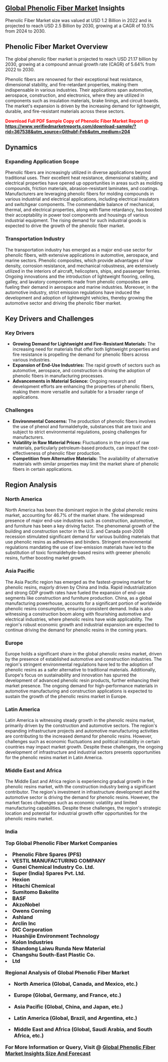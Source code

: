 <h2><a href="https://www.verifiedmarketreports.com/download-sample/?rid=367538&amp;utm_source=Githubf&amp;utm_medium=204" target="_blank">Global Phenolic Fiber Market</a> Insights</h2><p>Phenolic Fiber Market size was valued at USD 1.2 Billion in 2022 and is projected to reach USD 2.5 Billion by 2030, growing at a CAGR of 10.5% from 2024 to 2030.</p><p> <h2>Phenolic Fiber Market Overview</h2> <p>The global phenolic fiber market is projected to reach USD 21.17 billion by 2030, growing at a compound annual growth rate (CAGR) of 5.64% from 2022 to 2030. </p> <p>Phenolic fibers are renowned for their exceptional heat resistance, dimensional stability, and fire-retardant properties, making them indispensable in various industries. Their applications span automotive, aerospace, construction, and electronics, where they are utilized in components such as insulation materials, brake linings, and circuit boards. The market's expansion is driven by the increasing demand for lightweight, durable, and fire-resistant materials across these sectors.</p> <p><strong><p><span class=""><span style="color: #ff0000;"><strong>Download Full PDF Sample Copy of Phenolic Fiber Market Report</strong> @ </span><a href="https://www.verifiedmarketreports.com/download-sample/?rid=367538&amp;utm_source=Githubf-Feb&amp;utm_medium=204" target="_blank">https://www.verifiedmarketreports.com/download-sample/?rid=367538&amp;utm_source=Githubf-Feb&amp;utm_medium=204</a></span></p></strong></p> <h2>Dynamics</h2> <h3>Expanding Application Scope</h3> <p>Phenolic fibers are increasingly utilized in diverse applications beyond traditional uses. Their excellent heat resistance, dimensional stability, and electrical properties have opened up opportunities in areas such as molding compounds, friction materials, abrasion-resistant laminates, and coatings. Manufacturers are leveraging phenolic fibers for molding compounds in various industrial and electrical applications, including electrical insulators and switchgear components. The commendable balance of mechanical, thermal, and electrical properties, along with flame retardancy, has boosted their acceptability in power tool components and housings of various industrial equipment. The rising demand for such industrial goods is expected to drive the growth of the phenolic fiber market. </p> <h3>Transportation Industry</h3> <p>The transportation industry has emerged as a major end-use sector for phenolic fibers, with extensive applications in automotive, aerospace, and marine sectors. Phenolic composites, which provide advantages of low density, corrosion resistance, and mechanical robustness, are extensively utilized in the interiors of aircraft, helicopters, ships, and passenger ferries. Ongoing innovations and the introduction of lightweight flooring, ceiling, galley, and lavatory components made from phenolic composites are fueling their demand in aerospace and marine industries. Moreover, in the automotive industry, strict emission regulations have induced the development and adoption of lightweight vehicles, thereby growing the automotive sector and driving the phenolic fiber market. </p> <h2>Key Drivers and Challenges</h2> <h3>Key Drivers</h3> <ul> <li><strong>Growing Demand for Lightweight and Fire-Resistant Materials:</strong> The increasing need for materials that offer both lightweight properties and fire resistance is propelling the demand for phenolic fibers across various industries.</li> <li><strong>Expansion of End-Use Industries:</strong> The rapid growth of sectors such as automotive, aerospace, and construction is driving the adoption of phenolic fibers in manufacturing processes.</li> <li><strong>Advancements in Material Science:</strong> Ongoing research and development efforts are enhancing the properties of phenolic fibers, making them more versatile and suitable for a broader range of applications.</li> </ul> <h3>Challenges</h3> <ul> <li><strong>Environmental Concerns:</strong> The production of phenolic fibers involves the use of phenol and formaldehyde, substances that are toxic and subject to strict environmental regulations, posing challenges for manufacturers.</li> <li><strong>Volatility in Raw Material Prices:</strong> Fluctuations in the prices of raw materials, particularly petroleum-based products, can impact the cost-effectiveness of phenolic fiber production.</li> <li><strong>Competition from Alternative Materials:</strong> The availability of alternative materials with similar properties may limit the market share of phenolic fibers in certain applications.</li> </ul> <h2>Region Analysis</h2> <h3>North America</h3> <p>North America has been the dominant region in the global phenolic resins market, accounting for 46.7% of the market share. The widespread presence of major end-use industries such as construction, automotive, and furniture has been a key driving factor. The phenomenal growth of the building and construction sector in the U.S. and Canada post-2008 recession stimulated significant demand for various building materials that use phenolic resins as adhesives and binders. Stringent environmental regulations mandating the use of low-emission materials have led to the substitution of toxic formaldehyde-based resins with greener phenolic resins, further boosting market growth. </p> <h3>Asia Pacific</h3> <p>The Asia Pacific region has emerged as the fastest-growing market for phenolic resins, majorly driven by China and India. Rapid industrialization and strong GDP growth rates have fueled the expansion of end-use segments like construction and furniture production. China, as a global manufacturing powerhouse, accounts for a significant portion of worldwide phenolic resins consumption, ensuring consistent demand. India is also witnessing a construction boom along with flourishing automotive and electrical industries, where phenolic resins have wide applicability. The region's robust economic growth and industrial expansion are expected to continue driving the demand for phenolic resins in the coming years. </p> <h3>Europe</h3> <p>Europe holds a significant share in the global phenolic resins market, driven by the presence of established automotive and construction industries. The region's stringent environmental regulations have led to the adoption of phenolic resins as a safer alternative to traditional materials. Additionally, Europe's focus on sustainability and innovation has spurred the development of advanced phenolic resin products, further enhancing their market presence. The ongoing demand for high-performance materials in automotive manufacturing and construction applications is expected to sustain the growth of the phenolic resins market in Europe. </p> <h3>Latin America</h3> <p>Latin America is witnessing steady growth in the phenolic resins market, primarily driven by the construction and automotive sectors. The region's expanding infrastructure projects and automotive manufacturing activities are contributing to the increased demand for phenolic resins. However, challenges such as economic fluctuations and political instability in certain countries may impact market growth. Despite these challenges, the ongoing development of infrastructure and industrial sectors presents opportunities for the phenolic resins market in Latin America. </p> <h3>Middle East and Africa</h3> <p>The Middle East and Africa region is experiencing gradual growth in the phenolic resins market, with the construction industry being a significant contributor. The region's investment in infrastructure development and the automotive sector is driving the demand for phenolic resins. However, the market faces challenges such as economic volatility and limited manufacturing capabilities. Despite these challenges, the region's strategic location and potential for industrial growth offer opportunities for the phenolic resins market. </p> <h3>India</h3</p><p><strong>Top Global Phenolic Fiber Market Companies</strong></p><div data-test-id=""><p><li>Phenolic Fibre Spares (PFS)</li><li> VESTIL MANUFACTURING COMPANY</li><li> Gunei Chemical Industry Co. Ltd.</li><li> Super (India) Spares Pvt. Ltd.</li><li> Hexion</li><li> Hitachi Chemical</li><li> Sumitomo Bakelite</li><li> BASF</li><li> AkzoNobel</li><li> Owens Corning</li><li> Ashland</li><li> Arclin Inc</li><li> DIC Corporation</li><li> Huashijie Environment Technology</li><li> Kolon Industries</li><li> Shandong Laiwu Runda New Material</li><li> Changshu South-East Plastic Co.</li><li> Ltd</li></p><div><strong>Regional Analysis of&nbsp;Global Phenolic Fiber Market</strong></div><ul><li dir="ltr"><p dir="ltr">North America&nbsp;(Global, Canada, and Mexico, etc.)</p></li><li dir="ltr"><p dir="ltr">Europe (Global, Germany, and France, etc.)</p></li><li dir="ltr"><p dir="ltr">Asia Pacific&nbsp;(Global, China, and Japan, etc.)</p></li><li dir="ltr"><p dir="ltr">Latin America&nbsp;(Global, Brazil, and Argentina, etc.)</p></li><li dir="ltr">Middle East and Africa&nbsp;(Global, Saudi Arabia, and South Africa, etc.)</li></ul><p><strong>For More Information or Query, Visit @&nbsp;</strong><strong><a href="https://www.verifiedmarketreports.com/product/phenolic-fiber-market/?utm_source=Githubf&amp;utm_medium=204" target="_blank">Global Phenolic Fiber Market Insights Size And Forecast</a></strong></p></div>
